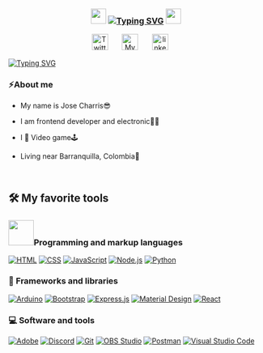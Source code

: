 <h3 align="center">
   <img src="https://media.tenor.com/GocCvG7hs78AAAAi/rocket-joypixels.gif" width="30">
   <a href="https://git.io/typing-svg"><img src="https://readme-typing-svg.demolab.com?font=Silkscreen&size=30&pause=1000&color=1002FF&background=AD055000&center=true&multiline=true&width=510&height=40&lines=WELCOME+TO+JOSE%C2%B4S+PROFILE!+" alt="Typing SVG" /></a>
  <img src="https://media.giphy.com/media/hvRJCLFzcasrR4ia7z/giphy.gif" width="30">
</h3>

<!-- Social icons section -->
<p align="center">
  <a href="https://twitter.com/jse_che"><img width="32px" alt="Twitter" title="Twitter" src="https://cdn-icons-png.flaticon.com/512/733/733579.png"/></a>
  &#8287;&#8287;&#8287;&#8287;&#8287;
  <a href="https://josecharris.vercel.app/"><img width="32px" alt="Mypage" title="Mypage" src="https://cdn-icons-png.flaticon.com/512/7781/7781521.png"></a>
  &#8287;&#8287;&#8287;&#8287;&#8287;
  <a href="https://www.linkedin.com/in/jos%C3%A9-charris-7a5a90206/"><img width="32px" alt="linkedin" title="My Linkedin" src="https://cdn-icons-png.flaticon.com/512/3536/3536505.png"/></a>
  &#8287;&#8287;&#8287;&#8287;&#8287;
</p>

<!-- Language -->
<p align="left">
<a href="https://git.io/typing-svg"><img src="https://readme-typing-svg.demolab.com?font=secular+one&duration=700&pause=1000&color=CA6612&background=FFFFFF00&vCenter=true&width=100&height=30&lines=Hola!;Hello!;Hallo!;Salut!;Ciao!;Ola!;%D0%BF%D1%80%D0%B8%D0%B2%D0%B5%D1%82;%E3%81%93%E3%82%93%E3%81%AB%E3%81%A1%E3%81%AF+;%E4%BD%A0%E5%A5%BD+" alt="Typing SVG" /></a>

### ⚡About me
* My name is Jose Charris😎

* I am frontend developer and electronic👨‍💻

* I 💖 Video game🕹

* Living near Barranquilla, Colombia🍃


</p>
<br/>

## 🛠️ My favorite tools

### <img src="https://media0.giphy.com/media/zhYSVCirREeIZtONCI/giphy.gif?cid=790b76118dac21751fbea7289e8d6e7c5f7eab185dc6101e&rid=giphy.gif&ct=s" width="50">Programming and markup languages

<p>
    <a href="https://github.com/search?q=user%3ADenverCoder1+language%3Ahtml"><img alt="HTML" src="https://img.shields.io/badge/HTML-E34F26.svg?logo=html5&logoColor=white"></a>
    <a href="https://github.com/search?q=user%3ADenverCoder1+language%3Acss"><img alt="CSS" src="https://img.shields.io/badge/CSS-1572B6.svg?logo=css3&logoColor=white"></a>
    <a href="https://github.com/search?q=user%3ADenverCoder1+language%3Ajavascript"><img alt="JavaScript" src="https://img.shields.io/badge/JavaScript-F7DF1E.svg?logo=javascript&logoColor=black"></a>
    <a href="https://github.com/search?q=user%3ADenverCoder1+language%3Ajavascript"><img alt="Node.js" src="https://img.shields.io/badge/Node.js-43853D.svg?logo=node.js&logoColor=white"></a>
    <a href="https://github.com/search?q=user%3ADenverCoder1+language%3Apython"><img alt="Python" src="https://img.shields.io/badge/Python-14354C.svg?logo=python&logoColor=white"></a
</p>

### 🧰 Frameworks and libraries

<p>
    <a href="#"><img alt="Arduino" src="https://img.shields.io/badge/-Arduino-00979D?logo=Arduino&logoColor=white"></a>
    <a href="#"><img alt="Bootstrap" src="https://img.shields.io/badge/Bootstrap-7952B3.svg?logo=bootstrap&logoColor=white"></a>
    <a href="#"><img alt="Express.js" src="https://img.shields.io/badge/Express.js-404d59.svg?logo=express&logoColor=white"></a>
    <a href="#"><img alt="Material Design" src="https://img.shields.io/badge/Material%20Design-0081CB.svg?logo=material-design&logoColor=white"></a>
    <a href="#"><img alt="React" src="https://img.shields.io/badge/React-20232a.svg?logo=react&logoColor=%2361DAFB"></a>
</p>


### 💻 Software and tools

<p>
    <a href="#"><img alt="Adobe" src="https://img.shields.io/badge/Adobe-FF0000.svg?logo=adobe&logoColor=white"></a>
    <a href="#"><img alt="Discord" src="https://img.shields.io/badge/-Discord-5865F2.svg?logo=discord&logoColor=white"></a>
    <a href="#"><img alt="Git" src="https://img.shields.io/badge/Git-F05033.svg?logo=git&logoColor=white"></a>
    <a href="#"><img alt="OBS Studio" src="https://img.shields.io/badge/-OBS-302E31?logo=obs-studio&logoColor=white"></a>
    <a href="#"><img alt="Postman" src="https://img.shields.io/badge/Postman-FF6C37?logo=postman&logoColor=white"></a>
    <a href="#"><img alt="Visual Studio Code" src="https://img.shields.io/badge/Visual%20Studio%20Code-0078d7.svg?logo=visual-studio-code&logoColor=white"></a>
</p>

